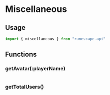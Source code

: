 # Miscellaneous

## Usage

```javascript
import { miscellaneous } from "runescape-api"
```

## Functions

### getAvatar\(:playerName\) <a id="getavatar-playername"></a>

```javascript

```

### getTotalUsers\(\) <a id="gettotalusers"></a>

```javascript

```



